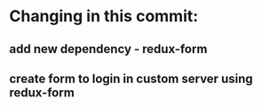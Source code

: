 # Changing in this commit:

## add new dependency - redux-form
## create form to login in custom server using redux-form






